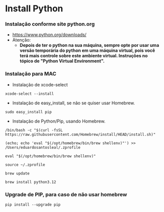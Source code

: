 # Install Python

### Instalação conforme site python.org
- https://www.python.org/downloads/
- Atenção: 
    - **Depois de ter o python na sua máquina, sempre opte por usar uma versão temporária do python em uma máquina virtual, pois você terá mais controle sobre este ambiente virtual. Instruções no tópico de "Python Virtual Environment".**

### Instalação para MAC

- Instalação de xcode-select  
```console
xcode-select --install
```
  
- Instalação de easy_install, se não se quiser usar Homebrew.
```console
sudo easy_install pip
```
  
- Instalação de Python/Pip, usando Homebrew.

```console
/bin/bash -c "$(curl -fsSL https://raw.githubusercontent.com/Homebrew/install/HEAD/install.sh)"
```
  
```console
(echo; echo 'eval "$(/opt/homebrew/bin/brew shellenv)"') >> /Users/eduardosantosleal/.zprofile
```
  
```console
eval "$(/opt/homebrew/bin/brew shellenv)"
```
  
```console
source ~/.zprofile
```
  
```console
brew update
```
  
```console
brew install python3.12
```  

### Upgrade de PIP, para caso de não usar homebrew

```console title="Para upgrade da versão atual do pip."
pip install --upgrade pip
```  
